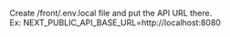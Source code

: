 Create /front/.env.local file and put the API URL there.<br>
Ex: NEXT_PUBLIC_API_BASE_URL=http://localhost:8080
